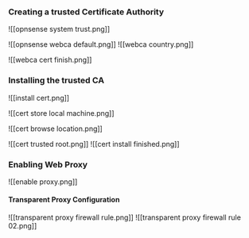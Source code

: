 ### Creating a trusted Certificate Authority

![[opnsense system trust.png]]

![[opnsense webca default.png]]
![[webca country.png]]

![[webca cert finish.png]]

### Installing the trusted CA

![[install cert.png]]

![[cert store local machine.png]]

![[cert browse location.png]]

![[cert trusted root.png]]
![[cert install finished.png]]


### Enabling Web Proxy

![[enable proxy.png]]

#### Transparent Proxy Configuration

![[transparent proxy firewall rule.png]]
![[transparent proxy firewall rule 02.png]]

